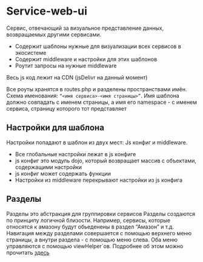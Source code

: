 # Service-web-ui
Сервис, отвечающий за визуальное представление данных, возвращаемых другими
сервисами.
* Содержит шаблоны нужные для визуализации всех сервисов в экосистеме
* Содержит middleware и настройки для этих шаблонов
* Роутит запросы на нужные middleware

Весь js код лежит на CDN (jsDelivr на данный момент)

Все роуты хранятся в routes.php и разделены пространствами имён.
Схема именования: `“<имя сервиса>-<имя страницы>”`. Имя шаблона должно
совпадать с именем страницы, а имя его namespace - с именем сервиса,
страницу которого тот представляет

## Настройки для шаблона
Настройки попадают в шаблон из двух мест: Js конфиг и middleware.
* Все глобальные настройки лежат в js конфиге
* js конфиг это модуль dojo, который возвращает массив с объектами, содержащими настройки
* js конфиг может содержать функции
* Настройки из middleware перекрывают настройки из js конфига

## Разделы
Разделы это абстракция для группировки сервисов
Разделы создаются по принципу логичной близости. Например, сервисы, которые
относятся к амазону будут обьеденены в раздел “Амазон” и т.д. Навигация
между разделами совершается с помощью верхнего меню страницы, а внутри раздела -
с помощью меню слева. Оба меню управляются с помощью viewHelper`ов.
Подробнее об этом можно прочитать [здесь](/docs/viewHelpers.md)




